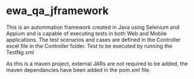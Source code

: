 # ewa_qa_jframework
This is an autommation framework created in Java using Selenium and Appium and is capable of executing tests in both Web and Mobile applications.
The test scenarios and cases are defined in the Controller excel file in the Controller folder. Test to be executed by running the TestNg.xml

As this is a maven project, external JARs are not required to be added, the maven dependancies have been added in the pom.xml file.
